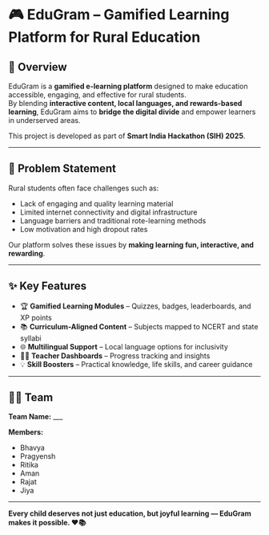 # 🎮 EduGram – Gamified Learning Platform for Rural Education

## 🚀 Overview
EduGram is a **gamified e-learning platform** designed to make education accessible, engaging, and effective for rural students.  
By blending **interactive content, local languages, and rewards-based learning**, EduGram aims to **bridge the digital divide** and empower learners in underserved areas.

This project is developed as part of **Smart India Hackathon (SIH) 2025**.

---

## 🎯 Problem Statement
Rural students often face challenges such as:
- Lack of engaging and quality learning material
- Limited internet connectivity and digital infrastructure
- Language barriers and traditional rote-learning methods
- Low motivation and high dropout rates  

Our platform solves these issues by **making learning fun, interactive, and rewarding**.

---

## ✨ Key Features
- 🏆 **Gamified Learning Modules** – Quizzes, badges, leaderboards, and XP points  
- 📚 **Curriculum-Aligned Content** – Subjects mapped to NCERT and state syllabi  
- 🌐 **Multilingual Support** – Local language options for inclusivity   
- 👩‍🏫 **Teacher Dashboards** – Progress tracking and insights  
- 💡 **Skill Boosters** – Practical knowledge, life skills, and career guidance  

---

## 👨‍💻 Team
**Team Name:** ___

**Members:**   
- Bhavya  
- Pragyensh  
- Ritika  
- Aman  
- Rajat
- Jiya  

---
**Every child deserves not just education, but joyful learning — EduGram makes it possible. ❤️📚**  

